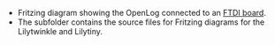 * Fritzing diagram showing the OpenLog connected to an [FTDI board](https://www.sparkfun.com/products/9716).
* The subfolder contains the source files for Fritzing diagrams for the Lilytwinkle and Lilytiny.